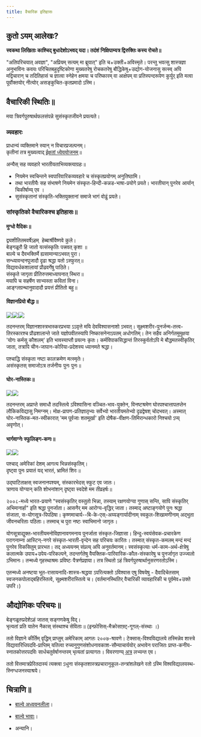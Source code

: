 ```yaml
---
title: वैचारिक इतिहासः
---
```

  

## कुतो ऽयम् आलेखः?

**स्वकथा लिखिताः काश्चिद् बुधादेशोऽभवद् यदा। तदंशं निक्षिपाम्यत्र द्विरुक्तिः कस्य रोचते॥**

"अतिपरिचयात् अवज्ञा", "अप्रियम् सत्यम् मा‌ ब्रूयात्" इति च+उक्ती+अविस्मृते। परन्तु भवत्सु शास्त्रज्ञा अनुभाविनः कवयः परिचितबहुदृष्टिकोणा मुख्यतरेषु रोचकतरेषु बौद्धिकेषु+उद्योग-योजनासु सत्स्व् अपि मद्विचारान् च तदितिहासं च ज्ञात्वा स्नेहेन क्षमया च परिष्कारम् वा आक्षेपम् वा प्रतिस्पन्दरूपेण कुर्युर् इति मत्वा पूर्वोक्तयोर् नीत्योर् असङ्कुचित-कृतप्रमादो ऽस्मि।

## वैचारिकी स्थितिः॥

मया त्रिवर्गपुरुषार्थफलसंपन्ने सुसंस्कृतजीवने प्रयत्यते।

### व्यवहारः

प्राधान्यं व्यक्तिमाने स्यान् न विचारप्रजल्पनम्।  
कृतीनां तत्र मुख्यत्वाद् [ईक्षतां ध्येययोजनम्](http://checkvist.com/checklists/113019)॥

अन्यैस् सह व्यवहारे भारतीयताभिव्यक्त्याग्रहः॥  

- नियमेन स्वचिन्तने स्वपारिवारिकव्यवहारे च संस्कृतप्रयोगम् अनुतिष्ठामि।
- तथा भारतीयैः सह संभाषणे नियमेन संस्कृत-हिन्दी-कन्नड-भाषा-प्रयोगे प्रयते। भारतीयान् पुनरेव आर्यान् चिकीर्षाम्य् एव ।
- सुसंस्कृतानां संस्कृति-भक्तियुक्तानां समाजे भागं‌ वोढुं प्रयते।

### सांस्कृतिको वैचारिकश्च इतिहासः॥

#### मुग्धो वैदिकः॥

द्व्यशीतितमवर्षेऽहम्  हेब्बार्श्रीवैष्णवे कुले।  
बेङ्गळूरौ हि जातो यत्संस्कृतिः पत्त्रवत् कृशा ॥  
बाल्ये च दैवभक्तिर्मे ह्यसामान्याऽभवत् पुरा।  
सन्ध्यावन्दनपूजादौ दृढा श्रद्धा यतो ऽस्फुरत्॥  
विद्यावर्धकशालायां प्रौढवर्गेषु पाठिते।  
संस्कृते जागृता प्रीतिरुत्तमाध्यापनात् स्थिरा॥  
मयापि च सहर्षेण साभ्यस्ता कवितां विना।  
आङ्ग्लग्रन्थानुवादादौ प्रयत्तं प्रीतितो बहु॥

#### विज्ञानप्रियो बौद्धः॥

![](http://upload.wikimedia.org/wikipedia/commons/thumb/f/ff/Buddha_in_Sarnath_Museum_%28Dhammajak_Mutra%29.jpg/300px-Buddha_in_Sarnath_Museum_%28Dhammajak_Mutra%29.jpg)[![](https://upload.wikimedia.org/wikipedia/commons/thumb/e/eb/Stephen_Hawking.StarChild.jpg/200px-Stephen_Hawking.StarChild.jpg)](https://en.wikipedia.org/wiki/Stephen_hawking)[![](https://upload.wikimedia.org/wikipedia/en/4/42/Richard_Feynman_Nobel.jpg)](https://en.wikipedia.org/wiki/Richard_feynman)

तदनन्तरम् विज्ञानशास्त्रभास्करप्रभया ऽऽवृत्ते मयि देवविश्वासनाशो ऽभवत्। सूक्ष्मशरीर-पुनर्जन्म-तत्त्व-तिरस्कारश्च प्रौढशालान्ते जाते यज्ञोपवीतस्यापि निष्कासनेनाऽपतम् अधोगतिम्। तेन सहैव अनिर्गतमुमुक्षया 'योगः कर्मसु कौशलम्' इति भावस्याप्तौ प्रयत्नः कृतः। कर्मविपाकसिद्धान्तं तिरस्कुर्वतोऽपि मे बौद्धमतस्वीकृतिर् जाता, तत्रापि चीन-जापान-कोरिया-प्रदेशस्य ध्यानमते श्रद्धा।

पश्चाद्धि संस्कृता नष्टा कालक्रमेण मत्स्मृतेः।  
असंस्कृतस् समाजोऽत्र तर्जनीयः पुनः पुनः॥  

#### घोर-नास्तिकः॥

[![](https://upload.wikimedia.org/wikipedia/commons/thumb/a/a0/Richard_Dawkins_Cooper_Union_Shankbone.jpg/250px-Richard_Dawkins_Cooper_Union_Shankbone.jpg)](https://en.wikipedia.org/wiki/Richard_dawkins)[![](https://upload.wikimedia.org/wikipedia/commons/0/08/UGKrishnamurti.jpg)](https://en.wikipedia.org/wiki/U_G_Krishnamurti)  

तदनन्तरम् अप्राप्ते समाधौ तदस्तित्वे ऽविश्वासिना वञ्चित-भाव-युक्तेन, विनष्टश्रमेण घोरपश्चात्तापतप्तेन लौकिकविद्यासु निमग्नम्। मोक्ष-प्रापण-प्रतिज्ञातृभ्यः सर्वेभ्यो भारतीयमतेभ्यो दृढद्वेषश् चोदभवत्। अस्मात् घोर-नास्तिक-मत-स्वीकारात् 'मम पूर्वजाः शतमूर्खा' इति दोषैक-वीक्षण-तिमिरान्धकारो निश्चयो ऽप्य् अवृणोत्।

#### भार्गवाग्नेः स्फुलिङ्ग-कणः॥

![](http://upload.wikimedia.org/wikipedia/commons/thumb/5/54/Chakra_ayudhapurusha.jpg/220px-Chakra_ayudhapurusha.jpg)[![](http://upload.wikimedia.org/wikipedia/en/c/c0/Krishnamacharya_scorpion.jpg)](http://en.wikipedia.org/wiki/Tirumalai_Krishnamacharya)

पश्चाद् अमेरिकां देशम् आगत्य भिन्नसंस्कृतिम्।  
दृष्ट्वा पुनः प्रयातं यद् भारतं, भ्रामितं शिरः॥ 

उद्घाटिताक्षस् स्वजनानपश्यम्, संस्कारभेदस् स्फुट एव जातः।   
त्राणाय योग्यान् कति शोभनांशान् दृष्ट्वा स्वदेशे मम तीव्रहर्षः॥

२००८-मध्ये भारत-प्रयाणे "स्वसंस्कृतिर् वस्तुतो भिन्ना, तस्याम् रक्षणयोग्या गुणास् सन्ति, सापि संस्कृतिर् अभिमानार्हा" इति श्रद्धा पुनर्जाता। आसनैर् मम आरोग्य-वृद्धिर् जाता। तस्माद् अष्टाङ्गयोगे पुनः श्रद्धा संजाता, स-योगसूत्र-पिपठिषा। कृष्णमाचार्य--बि-के-एस्-अय्यङ्गार्यादीनाम् स्वकुल-शिखामणीनाम् अद्भुता जीवनचरिताः पठिताः। तस्माच् च पुरा नष्टः स्वाभिमानो जागृतः।

योगसूत्राद्युक्त-भारतीयमनोविज्ञानावगमनाय पुनर्जाता संस्कृत-जिज्ञासा। हिन्दु-स्वयंसेवक-प्रचारकेण परागनाम्ना आस्टिन्-नगरे संस्कृत-भारती-वृन्देन सह परिचयः कारितः। तस्मात् संस्कृत-कमलम् मन्दं मन्दं‌ पुनरेव विकसितुम् प्रारभत। तद् अध्ययनम् संप्रत्य् अपि अनुवर्तमानम्। स्वसंस्कृत्याः धर्म-काम-अर्थ-क्षेत्रेषु कलात्मके उपाय+उपेय-परिकल्पने, तदन्तर्गतेषु वैयक्तिक-पारिवारिक-कौल-संस्कारेषु च पुनर्जागृत उज्ज्वलो ऽभिमानः। तन्मध्ये गृहस्थाश्रमः प्रविष्टः पैत्रर्णप्रज्ञया। तत्र स्थितो ऽहं त्रिवर्गपुरुषार्थानुसरणरतोऽस्मि।

एतन्मध्ये अनष्टया भूत\-रासायनादि\-शास्त्र\-श्रद्धया ऽपरित्यक्तो ऽविश्वास एषु विषयेषु \- दैवादिचेतसाम् स्वजनकपोलाद्बहिरस्तित्वे, सूक्ष्मशरीरास्तित्वे च। (वर्तमानस्थितिर् वैचारिकी व्यावहारिकी च पूर्वमेव+उक्ते उपरि।)  

## औद्योगिकः परिचयः॥

  

बेङ्गळूरुप्रदेशेऽहं जातस् सङ्गणकेषु विद्।   
भृत्यतां प्रति यातेन नैकास् संस्थाश्च सेविताः॥ (इन्फ़ोसिस्-मैक्रोसाफ़्ट्-गूगल्-संस्थाः ।)

ततो विज्ञाने कीर्तिम् वृद्धिम् प्राप्तुम् अमेरिकाम् आगतः २००७-श्रावणे। टेक्सास्-विश्वविद्यालये तस्मिन्नेव शास्त्रे विद्यावारिधिपदवि-प्राप्तिम् यतित्वा रुच्यनुगुणसंशोधनावकाश-सौम्याचार्ययोर् अभावेन पराजितः प्राप्त-कनीय-स्नातकोत्तरपदविः सार्धचतुर्वर्षानन्तरम् भृत्यतां प्रत्यागतः। विवरणाण्य् [अत्र](http://vishvas-vasuki.appspot.com/resumeLand/vishvasVasukiCV.html) लभ्यन्त एव।

ततो वित्तमात्रप्रेरितदास्यं त्यक्त्वा ऽधुना संस्कृतशास्त्रप्रचारानुकूल-तन्त्रांशलेखने रतो ऽस्मि विश्वविद्यालयस्थ-स्निग्धजनस्याश्रये।

## चित्राणि॥

- [बाल्ये अध्ययनलीला](https://plus.google.com/photos/109000762913288837175/albums/5977851566004206353)।  
    
- [बाल्ये भावाः](https://plus.google.com/photos/109000762913288837175/albums/5977850703572927361)।
- अन्यानि।